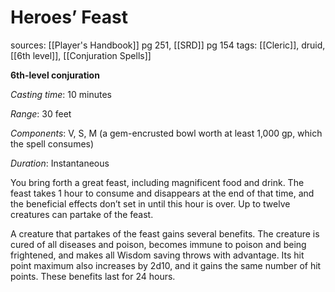 # Heroes’ Feast
sources: [[Player's Handbook]] pg 251, [[SRD]] pg 154
tags: [[Cleric]], druid, [[6th level]], [[Conjuration Spells]]

**6th-level conjuration**

*Casting time*: 10 minutes

*Range*: 30 feet

*Components*: V, S, M (a gem-encrusted bowl worth at least 1,000 gp, which the spell consumes)

*Duration*: Instantaneous

You bring forth a great feast, including magnificent food and drink. The feast takes 1 hour to consume and disappears at the end of that time, and the beneficial effects don’t set in until this hour is over. Up to twelve creatures can partake of the feast.

A creature that partakes of the feast gains several benefits. The creature is cured of all diseases and poison, becomes immune to poison and being frightened, and makes all Wisdom saving throws with advantage. Its hit point maximum also increases by 2d10, and it gains the same number of hit points. These benefits last for 24 hours.
